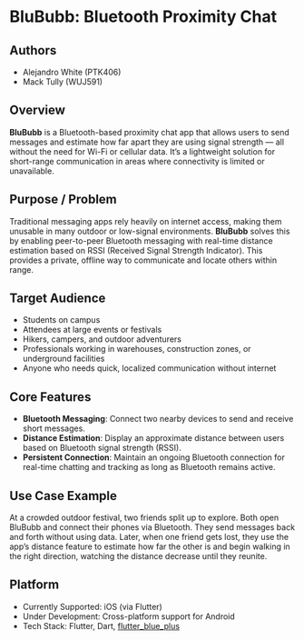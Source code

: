 # BluBubb: Bluetooth Proximity Chat

## Authors
- Alejandro White (PTK406)
- Mack Tully (WUJ591)

## Overview
**BluBubb** is a Bluetooth-based proximity chat app that allows users to send messages and estimate how far apart they are using signal strength — all without the need for Wi-Fi or cellular data. It’s a lightweight solution for short-range communication in areas where connectivity is limited or unavailable.

## Purpose / Problem
Traditional messaging apps rely heavily on internet access, making them unusable in many outdoor or low-signal environments. **BluBubb** solves this by enabling peer-to-peer Bluetooth messaging with real-time distance estimation based on RSSI (Received Signal Strength Indicator). This provides a private, offline way to communicate and locate others within range.

## Target Audience
- Students on campus
- Attendees at large events or festivals
- Hikers, campers, and outdoor adventurers
- Professionals working in warehouses, construction zones, or underground facilities
- Anyone who needs quick, localized communication without internet

## Core Features
- **Bluetooth Messaging**: Connect two nearby devices to send and receive short messages.
- **Distance Estimation**: Display an approximate distance between users based on Bluetooth signal strength (RSSI).
- **Persistent Connection**: Maintain an ongoing Bluetooth connection for real-time chatting and tracking as long as Bluetooth remains active.

## Use Case Example
At a crowded outdoor festival, two friends split up to explore. Both open BluBubb and connect their phones via Bluetooth. They send messages back and forth without using data. Later, when one friend gets lost, they use the app’s distance feature to estimate how far the other is and begin walking in the right direction, watching the distance decrease until they reunite.

## Platform
- Currently Supported: iOS (via Flutter)
- Under Development: Cross-platform support for Android
- Tech Stack: Flutter, Dart, [flutter_blue_plus](https://pub.dev/packages/flutter_blue_plus)
